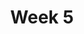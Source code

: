 ---
    title: Week 5
    weekNumber: 5
    days:
      - date: 2021-02-15
        events:
          "N/A (Presidents Day)":
      - date: 2021-02-17
        events:
          "**Lecture 11**{: .label .label-lecture } Dictionaries and Sets":
      - date: 2021-02-19
        events:
          "**Lecture 12**{: .label .label-lecture } Testing and Documentation":
---